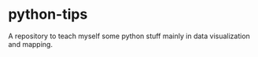 # python-tips

A repository to teach myself some python stuff mainly in data visualization and mapping.
